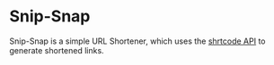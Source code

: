 # Snip-Snap

Snip-Snap is a simple URL Shortener, which uses the [shrtcode API](https://shrtco.de/docs/) to generate shortened links. 
